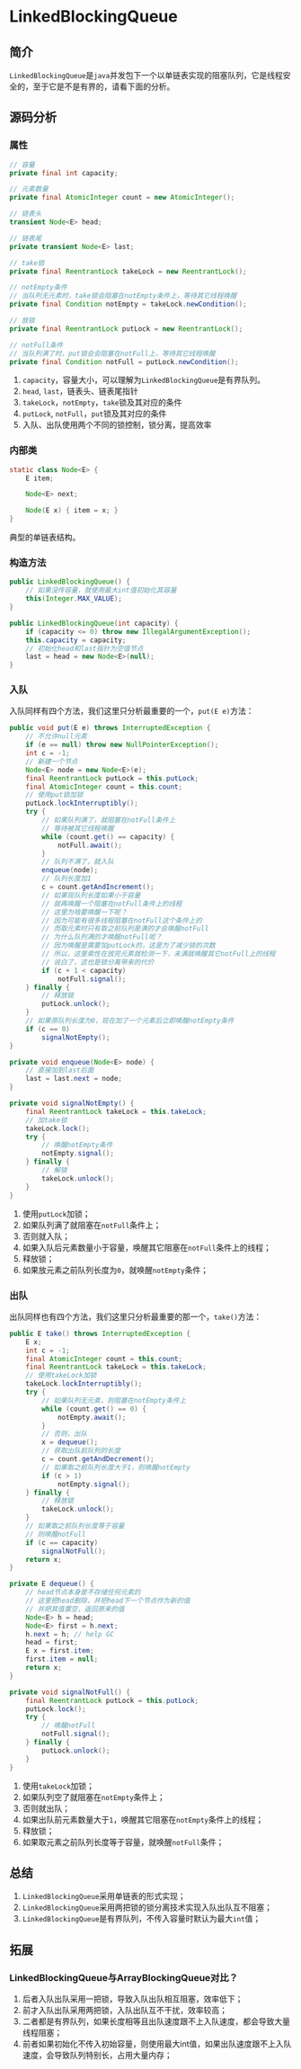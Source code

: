 # LinkedBlockingQueue

## 简介

`LinkedBlockingQueue`是`java`并发包下一个以单链表实现的阻塞队列，它是线程安全的，至于它是不是有界的，请看下面的分析。

## 源码分析

### 属性

```java
// 容量
private final int capacity;

// 元素数量
private final AtomicInteger count = new AtomicInteger();

// 链表头
transient Node<E> head;

// 链表尾
private transient Node<E> last;

// take锁
private final ReentrantLock takeLock = new ReentrantLock();

// notEmpty条件
// 当队列无元素时，take锁会阻塞在notEmpty条件上，等待其它线程唤醒
private final Condition notEmpty = takeLock.newCondition();

// 放锁
private final ReentrantLock putLock = new ReentrantLock();

// notFull条件
// 当队列满了时，put锁会会阻塞在notFull上，等待其它线程唤醒
private final Condition notFull = putLock.newCondition();
```

1. `capacity`，容量大小，可以理解为`LinkedBlockingQueue`是有界队列。
2. `head`, `last`，链表头、链表尾指针
3. `takeLock`，`notEmpty`，`take`锁及其对应的条件
4. `putLock`, `notFull`，`put`锁及其对应的条件
5. 入队、出队使用两个不同的锁控制，锁分离，提高效率

### 内部类

```java
static class Node<E> {
    E item;

    Node<E> next;

    Node(E x) { item = x; }
}
```

典型的单链表结构。

### 构造方法

```java
public LinkedBlockingQueue() {
    // 如果没传容量，就使用最大int值初始化其容量
    this(Integer.MAX_VALUE);
}

public LinkedBlockingQueue(int capacity) {
    if (capacity <= 0) throw new IllegalArgumentException();
    this.capacity = capacity;
    // 初始化head和last指针为空值节点
    last = head = new Node<E>(null);
}
```

### 入队

入队同样有四个方法，我们这里只分析最重要的一个，`put(E e)`方法：

```java
public void put(E e) throws InterruptedException {
    // 不允许null元素
    if (e == null) throw new NullPointerException();
    int c = -1;
    // 新建一个节点
    Node<E> node = new Node<E>(e);
    final ReentrantLock putLock = this.putLock;
    final AtomicInteger count = this.count;
    // 使用put锁加锁
    putLock.lockInterruptibly();
    try {
        // 如果队列满了，就阻塞在notFull条件上
        // 等待被其它线程唤醒
        while (count.get() == capacity) {
            notFull.await();
        }
        // 队列不满了，就入队
        enqueue(node);
        // 队列长度加1
        c = count.getAndIncrement();
        // 如果现队列长度如果小于容量
        // 就再唤醒一个阻塞在notFull条件上的线程
        // 这里为啥要唤醒一下呢？
        // 因为可能有很多线程阻塞在notFull这个条件上的
        // 而取元素时只有取之前队列是满的才会唤醒notFull
        // 为什么队列满的才唤醒notFull呢？
        // 因为唤醒是需要加putLock的，这是为了减少锁的次数
        // 所以，这里索性在放完元素就检测一下，未满就唤醒其它notFull上的线程
        // 说白了，这也是锁分离带来的代价
        if (c + 1 < capacity)
            notFull.signal();
    } finally {
        // 释放锁
        putLock.unlock();
    }
    // 如果原队列长度为0，现在加了一个元素后立即唤醒notEmpty条件
    if (c == 0)
        signalNotEmpty();
}

private void enqueue(Node<E> node) {
    // 直接加到last后面
    last = last.next = node;
}    

private void signalNotEmpty() {
    final ReentrantLock takeLock = this.takeLock;
    // 加take锁
    takeLock.lock();
    try {
        // 唤醒notEmpty条件
        notEmpty.signal();
    } finally {
        // 解锁
        takeLock.unlock();
    }
}
```

1. 使用`putLock`加锁；
2. 如果队列满了就阻塞在`notFull`条件上；
3. 否则就入队；
4. 如果入队后元素数量小于容量，唤醒其它阻塞在`notFull`条件上的线程；
5. 释放锁；
6. 如果放元素之前队列长度为`0`，就唤醒`notEmpty`条件；

### 出队

出队同样也有四个方法，我们这里只分析最重要的那一个，`take()`方法：

```java
public E take() throws InterruptedException {
    E x;
    int c = -1;
    final AtomicInteger count = this.count;
    final ReentrantLock takeLock = this.takeLock;
    // 使用takeLock加锁
    takeLock.lockInterruptibly();
    try {
        // 如果队列无元素，则阻塞在notEmpty条件上
        while (count.get() == 0) {
            notEmpty.await();
        }
        // 否则，出队
        x = dequeue();
        // 获取出队前队列的长度
        c = count.getAndDecrement();
        // 如果取之前队列长度大于1，则唤醒notEmpty
        if (c > 1)
            notEmpty.signal();
    } finally {
        // 释放锁
        takeLock.unlock();
    }
    // 如果取之前队列长度等于容量
    // 则唤醒notFull
    if (c == capacity)
        signalNotFull();
    return x;
}

private E dequeue() {
    // head节点本身是不存储任何元素的
    // 这里把head删除，并把head下一个节点作为新的值
    // 并把其值置空，返回原来的值
    Node<E> h = head;
    Node<E> first = h.next;
    h.next = h; // help GC
    head = first;
    E x = first.item;
    first.item = null;
    return x;
}

private void signalNotFull() {
    final ReentrantLock putLock = this.putLock;
    putLock.lock();
    try {
        // 唤醒notFull
        notFull.signal();
    } finally {
        putLock.unlock();
    }
}
```

1. 使用`takeLock`加锁；
2. 如果队列空了就阻塞在`notEmpty`条件上；
3. 否则就出队；
4. 如果出队前元素数量大于`1`，唤醒其它阻塞在`notEmpty`条件上的线程；
5. 释放锁；
6. 如果取元素之前队列长度等于容量，就唤醒`notFull`条件；

## 总结

1. `LinkedBlockingQueue`采用单链表的形式实现；
2. `LinkedBlockingQueue`采用两把锁的锁分离技术实现入队出队互不阻塞；
3. `LinkedBlockingQueue`是有界队列，不传入容量时默认为最大`int`值；

## 拓展

### LinkedBlockingQueue与ArrayBlockingQueue对比？

1. 后者入队出队采用一把锁，导致入队出队相互阻塞，效率低下；
2. 前才入队出队采用两把锁，入队出队互不干扰，效率较高；
3. 二者都是有界队列，如果长度相等且出队速度跟不上入队速度，都会导致大量线程阻塞；
4. 前者如果初始化不传入初始容量，则使用最大int值，如果出队速度跟不上入队速度，会导致队列特别长，占用大量内存；
